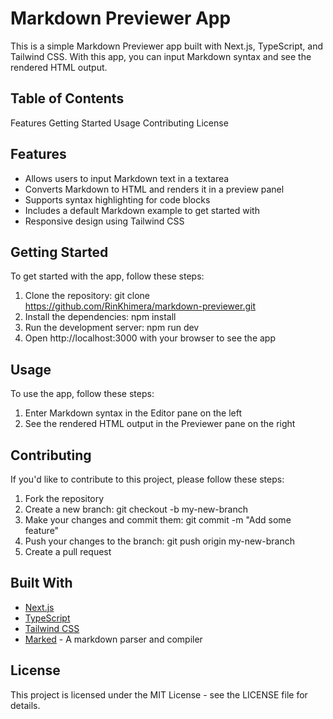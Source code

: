 

# Markdown Previewer App

This is a simple Markdown Previewer app built with Next.js, TypeScript, and Tailwind CSS. With this app, you can input Markdown syntax and see the rendered HTML output.

## Table of Contents

Features
Getting Started
Usage
Contributing
License

## Features

- Allows users to input Markdown text in a textarea
- Converts Markdown to HTML and renders it in a preview panel
- Supports syntax highlighting for code blocks
- Includes a default Markdown example to get started with
- Responsive design using Tailwind CSS

## Getting Started

To get started with the app, follow these steps:

1. Clone the repository: git clone https://github.com/RinKhimera/markdown-previewer.git
2. Install the dependencies: npm install
3. Run the development server: npm run dev
4. Open http://localhost:3000 with your browser to see the app

## Usage

To use the app, follow these steps:

1. Enter Markdown syntax in the Editor pane on the left
2. See the rendered HTML output in the Previewer pane on the right

## Contributing

If you'd like to contribute to this project, please follow these steps:

1. Fork the repository
2. Create a new branch: git checkout -b my-new-branch
3. Make your changes and commit them: git commit -m "Add some feature"
4. Push your changes to the branch: git push origin my-new-branch
5. Create a pull request

## Built With

- [Next.js](https://nextjs.org/)
- [TypeScript](https://www.typescriptlang.org/)
- [Tailwind CSS](https://tailwindcss.com/)
- [Marked](https://marked.js.org/) - A markdown parser and compiler

## License

This project is licensed under the MIT License - see the LICENSE file for details.
